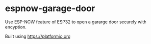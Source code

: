 # espnow-garage-door
Use ESP-NOW feature of ESP32 to open a gararge door securely with encyption.

Built using https://platformio.org
